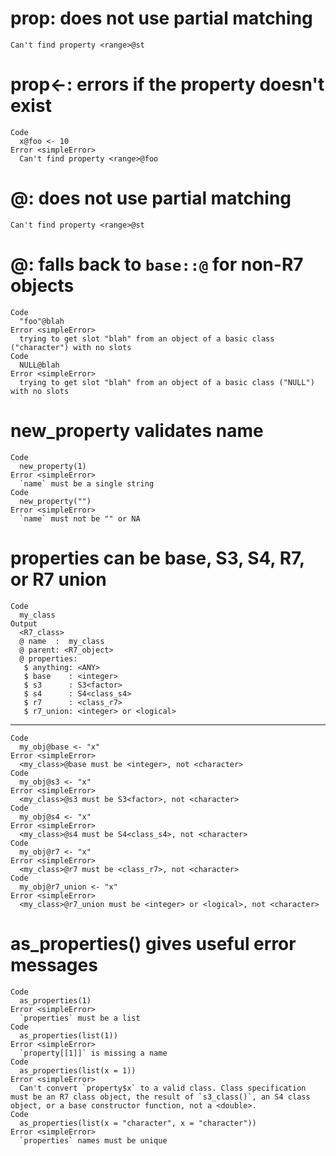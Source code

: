 # prop: does not use partial matching

    Can't find property <range>@st

# prop<-: errors if the property doesn't exist

    Code
      x@foo <- 10
    Error <simpleError>
      Can't find property <range>@foo

# @: does not use partial matching

    Can't find property <range>@st

# @: falls back to `base::@` for non-R7 objects

    Code
      "foo"@blah
    Error <simpleError>
      trying to get slot "blah" from an object of a basic class ("character") with no slots
    Code
      NULL@blah
    Error <simpleError>
      trying to get slot "blah" from an object of a basic class ("NULL") with no slots

# new_property validates name

    Code
      new_property(1)
    Error <simpleError>
      `name` must be a single string
    Code
      new_property("")
    Error <simpleError>
      `name` must not be "" or NA

# properties can be base, S3, S4, R7, or R7 union

    Code
      my_class
    Output
      <R7_class>
      @ name  :  my_class
      @ parent: <R7_object>
      @ properties:
       $ anything: <ANY>                 
       $ base    : <integer>             
       $ s3      : S3<factor>            
       $ s4      : S4<class_s4>          
       $ r7      : <class_r7>            
       $ r7_union: <integer> or <logical>

---

    Code
      my_obj@base <- "x"
    Error <simpleError>
      <my_class>@base must be <integer>, not <character>
    Code
      my_obj@s3 <- "x"
    Error <simpleError>
      <my_class>@s3 must be S3<factor>, not <character>
    Code
      my_obj@s4 <- "x"
    Error <simpleError>
      <my_class>@s4 must be S4<class_s4>, not <character>
    Code
      my_obj@r7 <- "x"
    Error <simpleError>
      <my_class>@r7 must be <class_r7>, not <character>
    Code
      my_obj@r7_union <- "x"
    Error <simpleError>
      <my_class>@r7_union must be <integer> or <logical>, not <character>

# as_properties() gives useful error messages

    Code
      as_properties(1)
    Error <simpleError>
      `properties` must be a list
    Code
      as_properties(list(1))
    Error <simpleError>
      `property[[1]]` is missing a name
    Code
      as_properties(list(x = 1))
    Error <simpleError>
      Can't convert `property$x` to a valid class. Class specification must be an R7 class object, the result of `s3_class()`, an S4 class object, or a base constructor function, not a <double>.
    Code
      as_properties(list(x = "character", x = "character"))
    Error <simpleError>
      `properties` names must be unique

